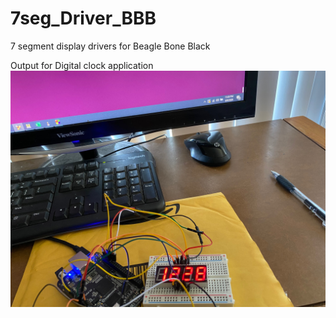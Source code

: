 # 7seg_Driver_BBB
7 segment display drivers for Beagle Bone Black

Output for Digital clock application
<img src="Images/IMG_9588.jpg" width="600" >


